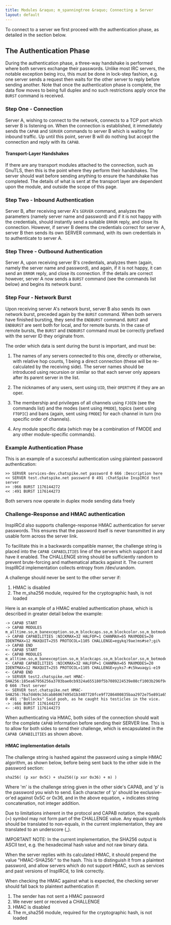 ```yaml
---
title: Modules &raquo; m_spanningtree &raquo; Connecting a Server
layout: default
---
```


To connect to a server we first proceed with the authentication phase, as detailed in the section
below.

## The Authentication Phase

During the authentication phase, a three-way handshake is performed where both servers exchange
their passwords. Unlike most IRC servers, the notable exception being ircu, this must be done in
lock-step fashion, e.g. one server sends a request then waits for the other server to reply before
sending another. Note that once the authentication phase is complete, the data flow moves to being
full duplex and no such restrictions apply once the `BURST` command is received.

### Step One - Connection

Server A, wishing to connect to the network, connects to a TCP port which server B is listening on.
When the connection is established, it immediately sends the `CAPAB` and `SERVER` commands to server
B which is waiting for inbound traffic. Up until this point, server B will do nothing but accept the
connection and reply with its `CAPAB`.

#### Transport-Layer Handshakes

If there are any transport modules attached to the connection, such as GnuTLS, then this is the
point where they perform their handshakes. The server should wait before sending anything to ensure
the handshake has completed. The details of what is sent at the transport layer are dependent upon
the module, and outside the scope of this page.

### Step Two - Inbound Authentication

Server B, after receiving server A's `SERVER` command, analyzes the parameters (namely server name
and password) and if it is not happy with the credentials, should instantly send a suitable `ERROR`
reply, and close its connection. However, if server B deems the credentials correct for server A,
server B then sends its own SERVER command, with its own credentials in to authenticate to server A.

### Step Three - Outbound Authentication

Server A, upon receiving server B's credentials, analyzes them (again, namely the server name and
password), and again, if it is not happy, it can send an `ERROR` reply, and close its connection. If
the details are correct however, server A now sends a `BURST` command (see the commands list below)
and begins its network burst.

### Step Four - Network Burst

Upon receiving server A's network burst, server B also sends its own network burst, preceded again
by the `BURST` command. When both servers have finished bursting, they send the `ENDBURST` command.
`BURST` and `ENDBURST` are sent both for local, and for remote bursts. In the case of remote bursts,
the `BURST` and `ENDBURST` command must be correctly prefixed with the server ID they originate
from.

The order which data is sent during the burst is important, and must be:

1. The names of any servers connected to this one, directly or otherwise, with relative hop counts,
   1 being a direct connection (these will be re-calculated by the receiving side). The server names
   should be introduced using recursion or similar so that each server only appears after its parent
   server in the list.

2. The nicknames of any users, sent using `UID`, their `OPERTYPE` if they are an oper.

3. The membership and privileges of all channels using `FJOIN` (see the commands list) and the modes
   (sent using `FMODE`), topics (sent using `FTOPIC`) and bans (again, sent using `FMODE`) for each
   channel in turn (no specific order of channels).

4. Any module specific data (which may be a combination of FMODE and any other module-specific
   commands).

### Example Authentication Phase

This is an example of a successful authentication using plaintext password authentication:

```
>> SERVER services-dev.chatspike.net password 0 666 :Description here
<< SERVER test.chatspike.net password 0 491 :ChatSpike InspIRCd test server
>> :066 BURST 1176144272
<< :491 BURST 1176144273
```

Both servers now operate in duplex mode sending data freely

### Challenge-Response and HMAC authentication

InspIRCd also supports challenge-response HMAC authentication for server passwords. This ensures
that the password itself is never transmitted in any usable form across the server link.

To facilitate this in a backwards compatible manner, the challenge string is placed into the `CAPAB
CAPABILITIES` line of the servers which support it and have it enabled. The CHALLENGE string should
be sufficiently random to prevent brute-forcing and mathematical attacks against it. The current
InspIRCd implementation collects entropy from /dev/urandom.

A challenge should never be sent to the other server if:

1. HMAC is disabled
2. The m_sha256 module, required for the cryptographic hash, is not loaded

Here is an example of a HMAC enabled authentication phase, which is described in greater detail
below the example:

```
-> CAPAB START
-> CAPAB MODULES m_alltime.so,m_banexception.so,m_blockcaps.so,m_blockcolor.so,m_botmode.so,m_censor.so
-> CAPAB CAPABILITIES :NICKMAX=32 HALFOP=1 CHANMAX=65 MAXMODES=20 IDENTMAX=12 MAXQUIT=255 PROTOCOL=1105 CHALLENGE=egykq)9ae)ms#se?;gi%
-> CAPAB END
<- CAPAB START
<- CAPAB MODULES m_alltime.so,m_banexception.so,m_blockcaps.so,m_blockcolor.so,m_botmode.so,m_censor.so
<- CAPAB CAPABILITIES :NICKMAX=32 HALFOP=1 CHANMAX=65 MAXMODES=20 IDENTMAX=12 MAXQUIT=255 PROTOCOL=1105 CHALLENGE=yyks7-#c5kwuaqyi-e19
<- CAPAB END
-> SERVER test2.chatspike.net HMAC-SHA256:185ea67956256a3703bae0cb9324a655180f5b7089224539e08cf1003b296f9c 0 666 :Test server
<- SERVER test.chatspike.net HMAC-SHA256:76a7d469c3dcab86067495d1b3407720fce9f7286400835baa2972e75e891a65 0 491 :"Bollocks" Said pooh, as he caught his testicles in the vice.
-> :666 BURST 1176144272
<- :491 BURST 1176144273
```

When authenticating via HMAC, both sides of the connection should wait for the complete `CAPAB`
information before sending their SERVER line. This is to allow for both sides to send their
challenge, which is encapsulated in the `CAPAB CAPABILITIES` as shown above.

#### HMAC implementation details

The challenge string is hashed against the password using a simple HMAC algorithm, as shown below,
before being sent back to the other side in the password section:

`sha256( (p xor 0x5C) + sha256((p xor 0x36) + m) )`

Where 'm' is the challenge string given in the other side's CAPAB, and 'p' is the password you wish
to send. Each character of 'p' should be exclusive-or'ed against 0x5C or 0x36, and in the above
equation, + indicates string concatenation, not integer addition.

Due to limitations inherent in the protocol and CAPAB notation, the equals (=) symbol may not form
part of the CHALLENGE value. Any equals symbols should be translated to non-equals, in the current
implementation, they are translated to an underscore (_).

IMPORTANT NOTE: In the current implementation, the SHA256 output is ASCII text, e.g. the hexadecimal
hash value and not raw binary data.

When the server replies with its calculated HMAC, it should prepend the value "HMAC-SHA256:" to the
hash. This is to distinguish it from a plaintext password, and allow servers which do not support
HMAC, such as services and past versions of InspIRCd, to link correctly.

When checking the HMAC against what is expected, the checking server should fall back to plaintext
authentication if:

1. The sender has not sent a HMAC password
2. We never sent or received a CHALLENGE
3. HMAC is disabled
4. The m_sha256 module, required for the cryptographic hash, is not loaded

